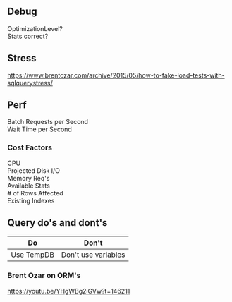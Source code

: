 ## Debug  
OptimizationLevel?    
Stats correct?  

## Stress  
https://www.brentozar.com/archive/2015/05/how-to-fake-load-tests-with-sqlquerystress/  

## Perf  
Batch Requests per Second  
Wait Time per Second  

### Cost Factors  
CPU  
Projected Disk I/O  
Memory Req's  
Available Stats  
\# of Rows Affected  
Existing Indexes  

## Query do's and dont's
| Do              | Don't               |
| -------------   |:-------------:      |
| Use TempDB      | Don't use variables |

### Brent Ozar on ORM's  
https://youtu.be/YHgWBg2iGVw?t=146211
